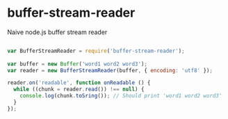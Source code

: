 buffer-stream-reader
====================

Naive node.js buffer stream reader

```javascript

var BufferStreamReader = require('buffer-stream-reader');
    
var buffer = new Buffer('word1 word2 word3');
var reader = new BufferStreamReader(buffer, { encoding: 'utf8' });

reader.on('readable', function onReadable () {
  while ((chunk = reader.read()) !== null) {
    console.log(chunk.toSring()); // Should print 'word1 word2 word3'
  }
});
